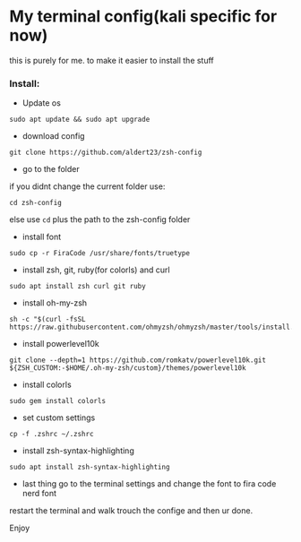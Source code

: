# My terminal config(kali specific for now)
this is purely for me. to make it easier to install the stuff

### Install:


* Update os
```shell
sudo apt update && sudo apt upgrade
```
* download config
```shell
git clone https://github.com/aldert23/zsh-config
```
* go to the folder

if you didnt change the current folder use:
```shell
cd zsh-config
```
else use ```cd``` plus the path to the zsh-config folder
* install font
```shell
sudo cp -r FiraCode /usr/share/fonts/truetype
```
* install zsh, git, ruby(for colorls) and curl
```shell
sudo apt install zsh curl git ruby
```
* install oh-my-zsh
```shell
sh -c "$(curl -fsSL https://raw.githubusercontent.com/ohmyzsh/ohmyzsh/master/tools/install.sh)"
```
* install powerlevel10k
```shell
git clone --depth=1 https://github.com/romkatv/powerlevel10k.git ${ZSH_CUSTOM:-$HOME/.oh-my-zsh/custom}/themes/powerlevel10k
```

* install colorls
```shell
sudo gem install colorls
```

* set custom settings
```shell
cp -f .zshrc ~/.zshrc
```

* install zsh-syntax-highlighting
```shell
sudo apt install zsh-syntax-highlighting
```

* last thing
go to the terminal settings and change the font to fira code nerd font


restart the terminal and walk trouch the confige and then ur done.

Enjoy
